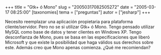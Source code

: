 +++
title = "Gtk+ ó Mono"
slug = "20050317082505272"
date = "2005-03-17 08:25:00"
[taxonomies]
tema = ["preguntas"]
autor = ["jesharp"]
+++

Necesito reemplazar una aplicación propietaria para plataforma
cliente/servidor. Pero no se si utilizar Gtk+ ó Mono. Tengo pensado
utilizar MySQL como base de datos y tener clientes en Windows XP. Tengo
desconfianza de Mono, pues se basa en las especificaciones que liberó
Microsoft y que existe la posibilidad que haga válidos sus derechos
sobre este. Además creo que Mono apenas comienza. ¿Qué me recomiendan?

